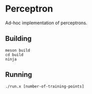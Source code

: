 Perceptron
==========

Ad-hoc implementation of perceptrons.

Building
--------

    meson build
    cd build
    ninja

Running
-------

    ./run.x [number-of-training-points]
